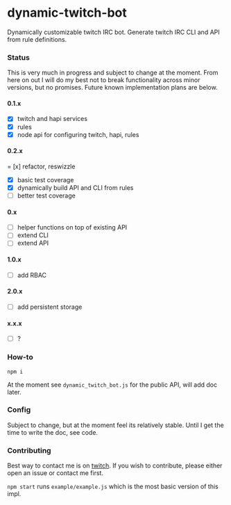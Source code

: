 # dynamic-twitch-bot

Dynamically customizable twitch IRC bot. Generate twitch IRC CLI and API from rule definitions.

### Status

This is very much in progress and subject to change at the moment. From here on out I will do my best not to break functionality across minor versions, but no promises. Future known implementation plans are below.

#### 0.1.x

- [x] twitch and hapi services
- [x] rules
- [x] node api for configuring twitch, hapi, rules

#### 0.2.x

= [x] refactor, reswizzle
- [x] basic test coverage
- [x] dynamically build API and CLI from rules
- [ ] better test coverage

#### 0.x

- [ ] helper functions on top of existing API
- [ ] extend CLI
- [ ] extend API

#### 1.0.x

- [ ] add RBAC

#### 2.0.x

- [ ] add persistent storage

#### x.x.x

- [ ] ?

### How-to

`npm i`

At the moment see `dynamic_twitch_bot.js` for the public API, will add doc later.

### Config

Subject to change, but at the moment feel its relatively stable. Until I get the time to write the doc, see code.

### Contributing

Best way to contact me is on [twitch](https://twitch.tv/danonthemoon). If you wish to contribute, please either open an issue or contact me first.

`npm start` runs `example/example.js` which is the most basic version of this impl.

